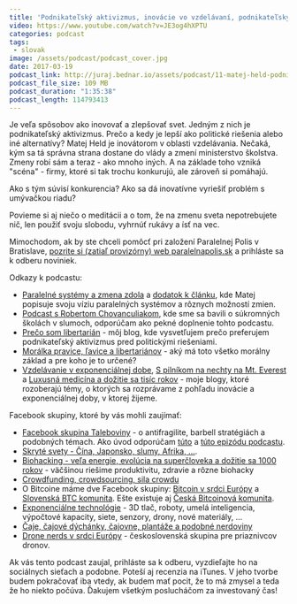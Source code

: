 ```yaml
---
title: 'Podnikateľský aktivizmus, inovácie vo vzdelávaní, podnikateľský surrealizmus, mindfulness a paralelná polis (Matej Held)'
video: https://www.youtube.com/watch?v=JE3og4hXPTU
categories: podcast
tags:
 - slovak
image: /assets/podcast/podcast_cover.jpg
date: 2017-03-19
podcast_link: http://juraj.bednar.io/assets/podcast/11-matej-held-podnikatelsky-aktivizmus.mp3
podcast_file_size: 109 MB
podcast_duration: "1:35:38"
podcast_length: 114793413
---
```


Je veľa spôsobov ako inovovať a zlepšovať svet. Jedným z nich je
podnikateľský aktivizmus. Prečo a kedy je lepší ako politické riešenia alebo
iné alternatívy? Matej Held je inovátorom v oblasti vzdelávania. Nečaká,
kým sa tá správna strana dostane do vlády a zmení ministerstvo školstva.
Zmeny robí sám a teraz - ako mnoho iných. A na základe toho vzniká
"scéna" - firmy, ktoré si tak trochu konkurujú, ale zároveň si pomáhajú.

<!--more-->

Ako s tým súvisí konkurencia? Ako sa dá inovatívne vyriešiť problém s
umývačkou riadu?

Povieme si aj niečo o meditácii a o tom, že na zmenu sveta nepotrebujete
nič, len použiť svoju slobodu, vyhrnúť rukávy a ísť na vec.

Mimochodom, ak by ste chceli pomôcť pri založení Paralelnej Polis v
Bratislave, [pozrite si (zatiaľ provizórny) web paralelnapolis.sk](http://paralelnapolis.sk/) a prihláste sa k odberu noviniek.

Odkazy k podcastu:

 * [Paralelné systémy a zmena zdola](https://medium.com/@matejheld/paralelné-systémy-a-zmena-z-dola-1ac3ce469ce#.idc76djeb) a [dodatok k článku](https://medium.com/@matejheld/dodatok-k-článku-paralelné-systémy-a-zmena-z-dola-a2dc0436445c#.x2luy639m), kde Matej popisuje svoju víziu paralelných systémov a rôznych možností zmien.
 * [Podcast s Robertom Chovanculiakom](https://juraj.bednar.io/podcast/2017/01/02/robert-chovanculiak-o-sharing-economy/), kde sme sa bavili o súkromných školách v slumoch, odporúčam ako pekné doplnenie tohto podcastu.
 * [Prečo som libertarián](https://juraj.bednar.io/blog/2017/03/08/preco-som-libertarian/) - môj blog, kde vysvetľujem prečo preferujem podnikateľský aktivizmus pred politickými riešeniami.
 * [Morálka pravice, ľavice a libertariánov](https://juraj.bednar.io/blog/2017/01/05/moralka/) - aký má toto všetko morálny základ a pre koho je to určené?
 * [Vzdelávanie v exponenciálnej dobe](https://juraj.bednar.io/blog/2016/12/09/vzdelavanie/), [S pilníkom na nechty na Mt.  Everest](https://juraj.bednar.io/blog/2016/11/24/podpora-startupov-a-elektrickych-aut/) a [Luxusná medicína a dožitie sa tisíc rokov](https://juraj.bednar.io/blog/2016/11/15/luxusna-medicina-a-dozitie-sa-tisic-rokov/) - moje blogy, ktoré rozoberajú témy, o ktorých sa rozprávame z pohľadu inovácie a exponenciálnej doby, v ktorej žijeme.


Facebook skupiny, ktoré by vás mohli zaujímať:

 * [Facebook skupina Taleboviny](https://www.facebook.com/groups/1156112114478175/) - o antifragilite, barbell stratégiách a podobných témach. Ako úvod odporúčam [túto](https://juraj.bednar.io/podcast/2017/01/27/antifragilita-a-decentralizacia/) a [túto epizódu podcastu](https://juraj.bednar.io/podcast/2017/03/07/barbell-strategia-pre-investicie/).
 * [Skryté svety - Čína, Japonsko, slumy, Afrika, ...](https://www.facebook.com/groups/675275682642480/).
 * [Biohacking - veľa energie, evolúcia na superčloveka a dožitie sa 1000 rokov](https://www.facebook.com/groups/555837574564696/) - väčšinou riešime produktivitu, zdravie a rôzne biohacky
 * [Crowdfunding, crowdsourcing, sila crowdu](https://www.facebook.com/groups/217530805318863/)
 * O Bitcoine máme dve Facebook skupiny: [Bitcoin v srdci Európy](https://www.facebook.com/groups/455323634541502/) a [Slovenská BTC komunita](https://www.facebook.com/groups/1876810492565676/). Ešte existuje aj [Česká Bitcoinová komunita](https://www.facebook.com/groups/bitcoincz/).
 * [Exponenciálne technológie](https://www.facebook.com/groups/242658132854230) - 3D tlač, roboty, umelá inteligencia, výpočtové kapacity, siete, senzory, drony, nové materiály, ...
 * [Čaje, čajové dýchánky, čajovne, plantáže a podobné nerdoviny](https://www.facebook.com/groups/540470942788749/)
 * [Drone nerds v srdci Európy](https://www.facebook.com/groups/349203725281093/) - československá skupina pre priaznivcov dronov.

 
Ak vás tento podcast zaujal, prihláste sa k odberu, vyzdieľajte ho na sociálnych sieťach a podobne. Poteší aj recenzia na iTunes. V jeho tvorbe budem pokračovať iba vtedy, ak budem mať pocit, že to má zmysel a teda že ho niekto počúva. Ďakujem všetkým poslucháčom za investovaný čas!


